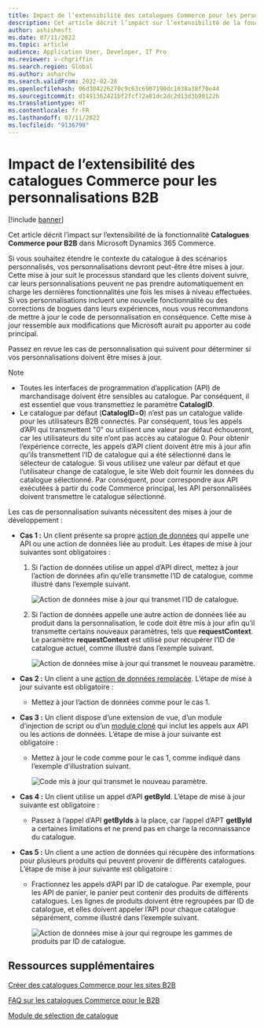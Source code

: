 ```yaml
---
title: Impact de l’extensibilité des catalogues Commerce pour les personnalisations B2B
description: Cet article décrit l’impact sur l’extensibilité de la fonctionnalité Catalogues Commerce pour B2B dans Microsoft Dynamics 365 Commerce.
author: ashishmsft
ms.date: 07/11/2022
ms.topic: article
audience: Application User, Developer, IT Pro
ms.reviewer: v-chgriffin
ms.search.region: Global
ms.author: asharchw
ms.search.validFrom: 2022-02-28
ms.openlocfilehash: 06d304226270c9c63c6907190dc1038a38f70e44
ms.sourcegitcommit: d1491362421bf2fcf72a81dc2dc2d13d3b98122b
ms.translationtype: HT
ms.contentlocale: fr-FR
ms.lasthandoff: 07/11/2022
ms.locfileid: "9136798"
---
```

# <a name="extensibility-impact-of-commerce-catalogs-for-b2b-customizations"></a>Impact de l’extensibilité des catalogues Commerce pour les personnalisations B2B

[!include [banner](includes/banner.md)]

Cet article décrit l’impact sur l’extensibilité de la fonctionnalité **Catalogues Commerce pour B2B** dans Microsoft Dynamics 365 Commerce.

Si vous souhaitez étendre le contexte du catalogue à des scénarios personnalisés, vos personnalisations devront peut-être être mises à jour. Cette mise à jour suit le processus standard que les clients doivent suivre, car leurs personnalisations peuvent ne pas prendre automatiquement en charge les dernières fonctionnalités une fois les mises à niveau effectuées. Si vos personnalisations incluent une nouvelle fonctionnalité ou des corrections de bogues dans leurs expériences, nous vous recommandons de mettre à jour le code de personnalisation en conséquence. Cette mise à jour ressemble aux modifications que Microsoft aurait pu apporter au code principal.

Passez en revue les cas de personnalisation qui suivent pour déterminer si vos personnalisations doivent être mises à jour.

> [!NOTE]
> - Toutes les interfaces de programmation d’application (API) de marchandisage doivent être sensibles au catalogue. Par conséquent, il est essentiel que vous transmettiez le paramètre **CatalogID**.
> - Le catalogue par défaut (**CatalogID**=**0**) n’est pas un catalogue valide pour les utilisateurs B2B connectés. Par conséquent, tous les appels d’API qui transmettent "0" ou utilisent une valeur par défaut échoueront, car les utilisateurs du site n’ont pas accès au catalogue 0. Pour obtenir l’expérience correcte, les appels d’API client doivent être mis à jour afin qu’ils transmettent l’ID de catalogue qui a été sélectionné dans le sélecteur de catalogue. Si vous utilisez une valeur par défaut et que l’utilisateur change de catalogue, le site Web doit fournir les données du catalogue sélectionné. Par conséquent, pour correspondre aux API exécutées à partir du code Commerce principal, les API personnalisées doivent transmettre le catalogue sélectionné.

Les cas de personnalisation suivants nécessitent des mises à jour de développement :

- **Cas 1 :** Un client présente sa propre [action de données](e-commerce-extensibility/data-actions.md) qui appelle une API ou une action de données liée au produit. Les étapes de mise à jour suivantes sont obligatoires :

    1. Si l’action de données utilise un appel d’API direct, mettez à jour l’action de données afin qu’elle transmette l’ID de catalogue, comme illustré dans l’exemple suivant.

        ![Action de données mise à jour qui transmet l’ID de catalogue.](./media/customization1_a.png)

    1. Si l’action de données appelle une autre action de données liée au produit dans la personnalisation, le code doit être mis à jour afin qu’il transmette certains nouveaux paramètres, tels que **requestContext**. Le paramètre **requestContext** est utilisé pour récupérer l’ID de catalogue actuel, comme illustré dans l’exemple suivant.

        ![Action de données mise à jour qui transmet le nouveau paramètre.](./media/customization1_b.png)

- **Cas 2 :** Un client a une [action de données remplacée](e-commerce-extensibility/data-action-overrides.md). L’étape de mise à jour suivante est obligatoire :

    - Mettez à jour l’action de données comme pour le cas 1.

- **Cas 3 :** Un client dispose d’une extension de vue, d’un module d’injection de script ou d’un [module cloné](e-commerce-extensibility/modules-overview.md#clone-a-module-library-module) qui inclut les appels aux API ou les actions de données. L’étape de mise à jour suivante est obligatoire :

    - Mettez à jour le code comme pour le cas 1, comme indiqué dans l’exemple d’illustration suivant.

       ![Code mis à jour qui transmet le nouveau paramètre.](./media/customization3.png)

- **Cas 4 :** Un client utilise un appel d’API **getById**. L’étape de mise à jour suivante est obligatoire :

    - Passez à l’appel d’API **getByIds** à la place, car l’appel d’APT **getById** a certaines limitations et ne prend pas en charge la reconnaissance du catalogue.

- **Cas 5 :** Un client a une action de données qui récupère des informations pour plusieurs produits qui peuvent provenir de différents catalogues. L’étape de mise à jour suivante est obligatoire :

    - Fractionnez les appels d’API par ID de catalogue. Par exemple, pour les API de panier, le panier peut contenir des produits de différents catalogues. Les lignes de produits doivent être regroupées par ID de catalogue, et elles doivent appeler l’API pour chaque catalogue séparément, comme illustré dans l’exemple suivant.

        ![Action de données mise à jour qui regroupe les gammes de produits par ID de catalogue.](./media/customization5.png)

## <a name="additional-resources"></a>Ressources supplémentaires

[Créer des catalogues Commerce pour les sites B2B](catalogs-b2b-sites.md)

[FAQ sur les catalogues Commerce pour le B2B](catalogs-b2b-sites-FAQ.md)

[Module de sélection de catalogue](catalog-picker.md)
